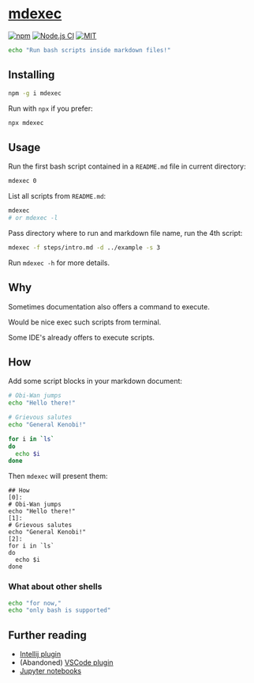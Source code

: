 # [mdexec][repo]

[![npm](https://badgen.net/npm/v/mdexec?color=blue&icon=npm)][npm]
[![Node.js CI](https://github.com/sombriks/mdexec/actions/workflows/node.js.yml/badge.svg)][workflow]
[![MIT](https://img.shields.io/badge/license-MIT-blue)](LICENSE)

```bash
echo "Run bash scripts inside markdown files!"
```

## Installing

```bash
npm -g i mdexec
```

Run with `npx` if you prefer:

```bash
npx mdexec
```

## Usage

Run the first bash script contained in a `README.md` file in current directory:

```bash
mdexec 0
```

List all scripts from `README.md`:

```bash
mdexec 
# or mdexec -l
```

Pass directory where to run and markdown file name, run the 4th script:

```bash
mdexec -f steps/intro.md -d ../example -s 3
```

Run `mdexec -h` for more details.

## Why

Sometimes documentation also offers a command to execute.

Would be nice exec such scripts from terminal.

Some IDE's already offers to execute scripts.

## How

Add some script blocks in your markdown document:

```bash
# Obi-Wan jumps
echo "Hello there!"
```

```bash
# Grievous salutes
echo "General Kenobi!"
```

```bash
for i in `ls`
do
  echo $i
done
```

Then `mdexec` will present them:

    ## How
    [0]:
    # Obi-Wan jumps
    echo "Hello there!"
    [1]:
    # Grievous salutes
    echo "General Kenobi!"
    [2]:
    for i in `ls`
    do
      echo $i
    done
  
### What about other shells

```bash
echo "for now,"
echo "only bash is supported"
```

## Further reading

- [Intellij plugin][intellij]
- (Abandoned) [VSCode plugin][vscode]
- [Jupyter notebooks][jupyter]

[repo]: https://github.com/sombriks/mdexec
[npm]: https://www.npmjs.com/package/mdexec
[workflow]: https://github.com/sombriks/mdexec/actions/workflows/node.js.yml
[intellij]: https://www.jetbrains.com/help/idea/markdown.html#run-commands
[vscode]: https://marketplace.visualstudio.com/items/?itemName=Sycl.markdown-command-runner
[jupyter]: https://jupyter.org
